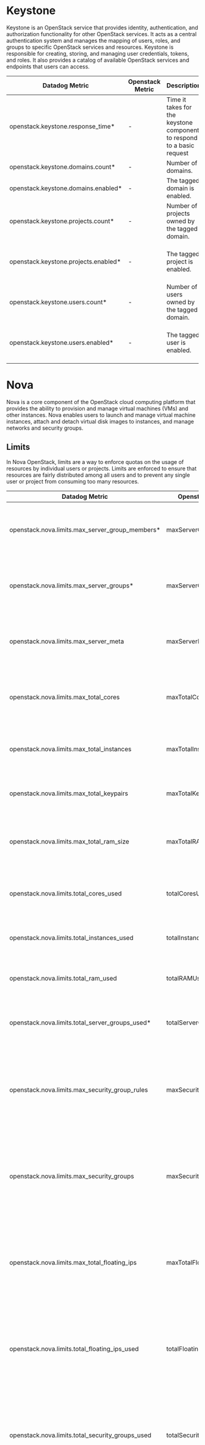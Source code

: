 # Keystone
Keystone is an OpenStack service that provides identity, authentication, and authorization functionality for other OpenStack services. It acts as a central authentication system and manages the mapping of users, roles, and groups to specific OpenStack services and resources. Keystone is responsible for creating, storing, and managing user credentials, tokens, and roles. It also provides a catalog of available OpenStack services and endpoints that users can access.

| Datadog Metric                       | Openstack Metric | Description                                                            | Tags                                                                                                        |
|--------------------------------------|------------------|------------------------------------------------------------------------|-------------------------------------------------------------------------------------------------------------|
| openstack.keystone.response_time*    | -                | Time it takes for the keystone component to respond to a basic request | [keystone_server:URL]                                                                                       |
| openstack.keystone.domains.count*    | -                | Number of domains.                                                     | [keystone_server:URL]                                                                                       |
| openstack.keystone.domains.enabled*  | -                | The tagged domain is enabled.                                          | [keystone_server:URL, domain_id:DOMAIN, domain_tags:TAGS]                                                   |
| openstack.keystone.projects.count*   | -                | Number of projects owned by the tagged domain.                         | [keystone_server:URL, domain_id:DOMAIN, domain_tags:TAGS]                                                   |
| openstack.keystone.projects.enabled* | -                | The tagged project is enabled.                                         | [keystone_server:URL, domain_id:DOMAIN, domain_tags:TAGS, project_id:PROJECT_ID, project_name:PROJECT_NAME] |
| openstack.keystone.users.count*      | -                | Number of users owned by the tagged domain.                            | [keystone_server:URL, domain_id:DOMAIN, domain_tags:TAGS]                                                   |
| openstack.keystone.users.enabled*    | -                | The tagged user is enabled.                                            | [keystone_server:URL, domain_id:DOMAIN, domain_tags:TAGS, user_id:USER_ID, user_name:USER_NAME]             |

# Nova
Nova is a core component of the OpenStack cloud computing platform that provides the ability to provision and manage virtual machines (VMs) and other instances. Nova enables users to launch and manage virtual machine instances, attach and detach virtual disk images to instances, and manage networks and security groups.

## Limits
In Nova OpenStack, limits are a way to enforce quotas on the usage of resources by individual users or projects. Limits are enforced to ensure that resources are fairly distributed among all users and to prevent any single user or project from consuming too many resources.

| Datadog Metric                                   | Openstack Metric        | Description                                                                                     |
|--------------------------------------------------|-------------------------|-------------------------------------------------------------------------------------------------|
| openstack.nova.limits.max_server_group_members*  | maxServerGroupMembers   | The number of allowed members for each server group.                                            |  
| openstack.nova.limits.max_server_groups*         | maxServerGroups         | The number of allowed server groups for each tenant.                                            | 
| openstack.nova.limits.max_server_meta            | maxServerMeta           | The number of allowed metadata items for each server.                                           |
| openstack.nova.limits.max_total_cores            | maxTotalCores           | The number of allowed server cores for each tenant.                                             |
| openstack.nova.limits.max_total_instances        | maxTotalInstances       | The number of allowed servers for each tenant.                                                  |     
| openstack.nova.limits.max_total_keypairs         | maxTotalKeypairs        | The number of allowed key pairs for each user.                                                  |
| openstack.nova.limits.max_total_ram_size         | maxTotalRAMSize         | The amount of allowed server RAM, in MiB, for each tenant.                                      |
| openstack.nova.limits.total_cores_used           | totalCoresUsed          | The number of used server cores in each tenant.                                                 |
| openstack.nova.limits.total_instances_used       | totalInstancesUsed      | The number of servers in each tenant.                                                           |
| openstack.nova.limits.total_ram_used             | totalRAMUsed            | The amount of used server RAM in each tenant.                                                   |
| openstack.nova.limits.total_server_groups_used*  | totalServerGroupsUsed   | The number of used server groups in each tenant.                                                |
| openstack.nova.limits.max_security_group_rules   | maxSecurityGroupRules   | The number of allowed rules for each security group. **Available until version 2.35**           |    
| openstack.nova.limits.max_security_groups        | maxSecurityGroups       | The number of allowed security groups for each tenant. **Available until version 2.35**         |
| openstack.nova.limits.max_total_floating_ips     | maxTotalFloatingIps     | The number of allowed floating IP addresses for each tenant. **Available until version 2.35**   |
| openstack.nova.limits.total_floating_ips_used    | totalFloatingIpsUsed    | The number of used floating IP addresses in each tenant. **Available until version 2.35**       | 
| openstack.nova.limits.total_security_groups_used | totalSecurityGroupsUsed | The number of used security groups in each tenant. **Available until version 2.35**             |  
| openstack.nova.limits.max_image_meta             | maxImageMeta            | The number of allowed metadata items for each image. **Available until version 2.38**           |   
| openstack.nova.limits.max_personality            | maxPersonality          | The number of allowed injected files for each tenant. **Available until version 2.56**          | 
| openstack.nova.limits.max_personality_size       | maxPersonalitySize      | The number of allowed bytes of content for each injected file. **Available until version 2.56** |

## Quota Sets
